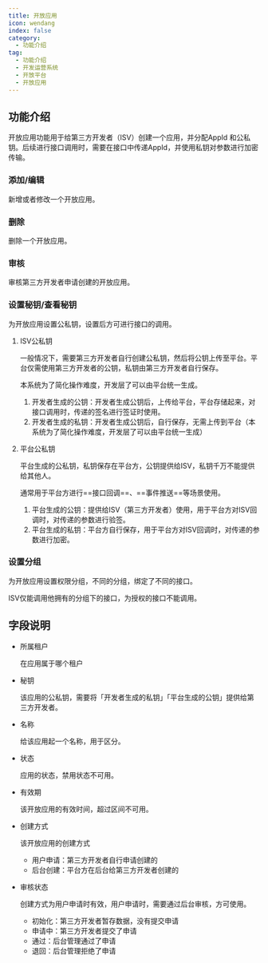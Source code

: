 ```yaml
---
title: 开放应用
icon: wendang
index: false
category:
  - 功能介绍
tag:
  - 功能介绍
  - 开发运营系统
  - 开放平台	
  - 开放应用
---
```


## 功能介绍

开放应用功能用于给第三方开发者（ISV）创建一个应用，并分配AppId 和公私钥。后续进行接口调用时，需要在接口中传递AppId，并使用私钥对参数进行加密传输。

### 添加/编辑

新增或者修改一个开放应用。

### 删除

删除一个开放应用。

### 审核

审核第三方开发者申请创建的开放应用。

### 设置秘钥/查看秘钥

为开放应用设置公私钥，设置后方可进行接口的调用。

1. ISV公私钥

   一般情况下，需要第三方开发者自行创建公私钥，然后将公钥上传至平台。平台仅需使用第三方开发者的公钥，私钥由第三方开发者自行保存。

   本系统为了简化操作难度，开发层了可以由平台统一生成。

   1. 开发者生成的公钥：开发者生成公钥后，上传给平台，平台存储起来，对接口调用时，传递的签名进行签证时使用。
   2. 开发者生成的私钥：开发者生成公钥后，自行保存，无需上传到平台（本系统为了简化操作难度，开发层了可以由平台统一生成）

2. 平台公私钥

   平台生成的公私钥，私钥保存在平台方，公钥提供给ISV，私钥千万不能提供给其他人。

   通常用于平台方进行==接口回调==、==事件推送==等场景使用。

   1. 平台生成的公钥：提供给ISV（第三方开发者）使用，用于平台方对ISV回调时，对传递的参数进行验签。
   2. 平台生成的私钥：平台方自行保存，用于平台方对ISV回调时，对传递的参数进行加密。

### 设置分组

为开放应用设置权限分组，不同的分组，绑定了不同的接口。

ISV仅能调用他拥有的分组下的接口，为授权的接口不能调用。

## 字段说明

- 所属租户

  在应用属于哪个租户

- 秘钥

  该应用的公私钥，需要将「开发者生成的私钥」「平台生成的公钥」提供给第三方开发者。

- 名称

  给该应用起一个名称，用于区分。

- 状态

  应用的状态，禁用状态不可用。

- 有效期

  该开放应用的有效时间，超过区间不可用。

- 创建方式

  该开放应用的创建方式

  - 用户申请：第三方开发者自行申请创建的
  - 后台创建：平台方在后台给第三方开发者创建的

- 审核状态

  创建方式为用户申请时有效，用户申请时，需要通过后台审核，方可使用。

  - 初始化：第三方开发者暂存数据，没有提交申请
  - 申请中：第三方开发者提交了申请
  - 通过：后台管理通过了申请
  - 退回：后台管理拒绝了申请

  
